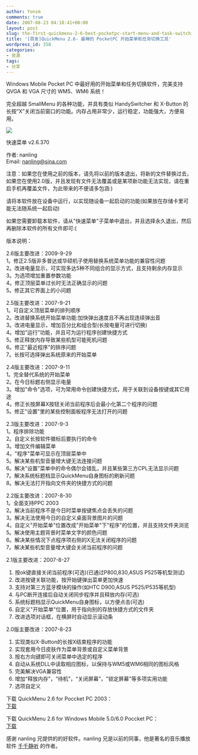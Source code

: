 ```yaml
---
author: Yonsm
comments: true
date: 2007-08-23 04:18:41+00:00
layout: post
slug: the-first-quickmenu-2-6-best-pocketpc-start-menu-and-task-switching-tool
title: '[首发]QuickMenu 2.6- 最棒的 PocketPC 开始菜单和任务切换工具'
wordpress_id: 358
categories:
- 资源
tags:
- 分享
---
```


Windows Mobile Pocket PC 中最好用的开始菜单和任务切换软件，完美支持 QVGA 和 VGA 尺寸的 WM5、WM6 系统！  
  
完全超越 SmallMenu 的各种功能，并具有类似 HandySwitcher 和 X-Button 的长按“X”关闭当前窗口的功能。内存占用非常少，运行稳定，功能强大，方便易用。  
  
[![](attachment/QuickMenu.png)](attachment/QuickMenu.png)  
  
<!-- more -->  
  


  
快速菜单 v2.6.370  
  
作者: nanling  
Email: nanling@sina.com  
  
注意：如果您在使用之前的版本，请先将以前的版本退出，将新的文件替换过去，如果您在使用2.0版，并且发现有文件无法覆盖或是某项新功能无法实现，请在重启手机再覆盖文件，为此带来的不便请多包涵:)  
  
请将本软件放在设备中运行，以实现随设备一起启动的功能(如果放在存储卡里可能无法随系统一起启动)  
  
如果您需要卸载本软件，请从"快速菜单"子菜单中退出，并且选择永久退出，然后再删除本软件的所有文件即可:(  
  
  
版本说明：  
  
2.6版主要改进：2009-9-29  
1。修正2.5版非多普达或华硕机子使用替换系统菜单功能的兼容性问题  
2。改进电量显示，可实现多达5种不同组合的显示方式，且支持剩余内存显示  
3。为选项增加重置参数功能  
4。修正顶层菜单过长时无法正确显示的问题  
5。修正其它界面上的小问题  
  
2.5版主要改进：2007-9-21  
1。可自定义顶层菜单的排列顺序  
2。改进替换系统开始菜单功能:加快弹出速度且不再出现连续弹出音  
3。改进电量显示，增加百分比和组合型(长按电量可进行切换)  
4。增加“运行”功能，并且可为运行程序创建快捷方式  
5。修正释放内存导致某些机型可能死机问题  
6。修正"最近程序"的排序问题  
7。长按可选择弹出系统原来的开始菜单  
  
2.4版主要改进：2007-9-11  
1。完全替代系统的开始菜单  
2。在今日标题右侧显示电量  
3。增加"命令"选项，可为常用命令创建快捷方式，用于关联到设备按键或其它用途  
4。修正长按屏幕X按钮关闭当前程序后会最小化第二个程序的问题  
5。修正"设置"里的某些控制面板程序无法打开的问题  
  
2.3版主要改进：2007-9-3  
1。程序排除功能  
2。自定义长按软件徽标后要执行的命令  
3。增加文件编辑菜单  
4。"程序"菜单可显示在顶层菜单中  
5。解决某些机型音量增大键无法连接问题  
6。解决"设置"菜单中的命令偶尔会错乱，并且某些第三方CPL无法显示问题  
7。解决系统标题档显示QuickMenu自身图标的刷新问题  
8。解决无法打开指向文件夹的快捷方式的问题  
  
2.2版主要改进：2007-8-30  
1。全面支持PPC 2003  
2。解决当前程序不是今日时菜单按键焦点会丢失的问题  
3。解决无法使用今日的自定义桌面背景图片的问题  
4。自定义"开始菜单"位置改成"开始菜单"下"程序"的位置，并且支持文件夹浏览  
5。解决使用主题背景时菜单文字的颜色问题  
6。解决某些情况下点程序项右侧的X无法关闭程序的问题  
7。解决某些机型音量增大键会关闭当前程序的问题  
  
2.1版主要改进：2007-8-27  
1. 按ok键直接关闭当前程序(可选)(已通过P800,830,ASUS P525等机型测试)  
2. 改进按键关联功能，按开始键弹出菜单更加快速  
3. 支持对第三方蓝牙模块的操作(如HTC D900,ASUS P525/P535等机型)  
4. 与PC断开连接后自动关闭同步程序并且释放内存(可选)  
5. 系统标题档显示QuickMenu自身图标，以方便点击(可选)  
6. 自定义"开始菜单"位置，用于指向别的存放快捷方式的文件夹  
7. 改进选项对话框，在横屏时自动显示滚动条  
  
  
2.0版主要改进：2007-8-23  
1. 实现类似X-Button的长按X结束程序的功能  
2. 实现套用今日皮肤作为菜单背景或自定义菜单背景  
3. 按右方向键即可关闭菜单中选定的程序  
4. 自动从系统DLL中读取相应图标，以保持与WM5或WM6相同的图标风格  
5. 完美解决VGA兼容性  
6. 增加“释放内存”，“待机”，“关闭屏幕”，"锁定屏幕"等多项实用功能  
7. 选项自定义  


  
  
下载 QuickMenu 2.6 for Poccket PC 2003：  
[下载](/asserts/quickmenu_2003_2.6.rar)  
  
下载 QuickMenu 2.6 for Windows Mobile 5.0/6.0 Poccket PC：  
[下载](/asserts/quickmenu_2.6.rar)  
  
  
感谢 nanling 兄提供的的好软件。nanling 兄是以前的同事，他是著名的音乐播放软件 [千千静听](http://www.ttplayer.com) 的作者。  
  

